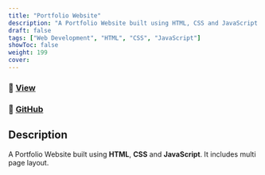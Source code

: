```yaml
---
title: "Portfolio Website"
description: "A Portfolio Website built using HTML, CSS and JavaScript."
draft: false
tags: ["Web Development", "HTML", "CSS", "JavaScript"]
showToc: false
weight: 199
cover:
--- 
```

### 🔗 [View](https://abhigyan-srivastava.github.io/PortfolioWebsite/)
### 🔗 [GitHub](https://github.com/Abhigyan-Srivastava/OIBSIP-WEB_DEVELOPMENT/tree/master/Task-2)

## Description

A Portfolio Website built using **HTML**, **CSS** and **JavaScript**. It includes multi page layout.